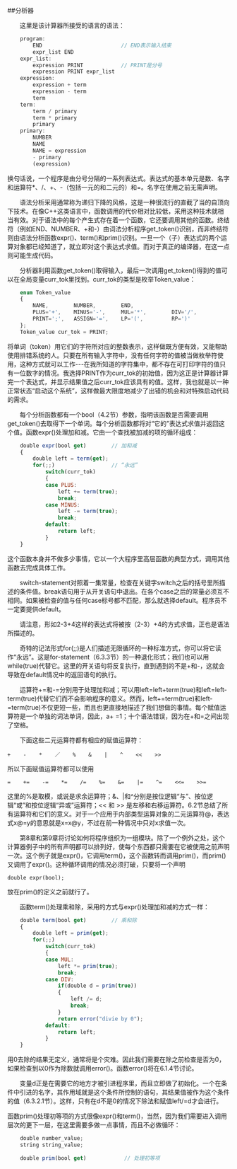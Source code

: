 ##分析器

&emsp;&emsp;这里是该计算器所接受的语言的语法：

```javascript
    program:
        END                         // END表示输入结束
        expr_list END
    expr_list:
        expression PRINT            // PRINT是分号
        expression PRINT expr_list
    expression:
        expression + term
        expression - term
        term
    term:
        term / primary
        term * primary
        primary
    primary:
        NUMBER
        NAME
        NAME = expression
        - primary
        (expression)
```

换句话说，一个程序是由分号分隔的一系列表达式。表达式的基本单元是数、名字和运算符*、/、+、-（包括一元的和二元的）和=。名字在使用之前无需声明。

&emsp;&emsp;语法分析采用通常称为递归下降的风格，这是一种很流行的直截了当的自顶向下技术。在像C++这类语言中，函数调用的代价相对比较低，采用这种技术就相当有效。对于语法中的每个产生式存在着一个函数，它还要调用其他的函数。终结符（例如END、NUMBER、+和-）由词法分析程序get_token()识别，而非终结符则由语法分析函数expr()、term()和prim()识别。一旦一个（子）表达式的两个运算对象都已经知道了，就立即对这个表达式求值。而对于真正的编译器，在这一点则可能生成代码。

&emsp;&emsp;分析器利用函数get_token()取得输入，最后一次调用get_token()得到的值可以在全局变量curr_tok里找到。curr_tok的类型是枚举Token_value：

```javascript
    enum Token_value
    {
        NAME,        NUMBER,        END,
        PLUS='+',    MINUS='-',     MUL='*',        DIV='/',
        PRINT=';',   ASSIGN='=',    LP='(',         RP=')'
    };
    Token_value cur_tok = PRINT;
```

将单词（token）用它们的字符所对应的整数表示，这样做既方便有效，又能帮助使用排错系统的人。只要在所有输入字符中，没有任何字符的值被当做枚举符使用，这种方式就可以工作---在我所知道的字符集中，都不存在可打印字符的值只有一位数字的情况。我选择PRINT作为curr_tok的初始值，因为这正是计算器计算完一个表达式，并显示结果值之后curr_tok应该具有的值。这样，我也就是以一种正常状态“启动这个系统”，这样做最大限度地减少了出错的机会和对特殊启动代码的需求。

&emsp;&emsp;每个分析函数都有一个bool（4.2节）参数，指明该函数是否需要调用get_token()去取得下一个单词。每个分析函数都将对“它的”表达式求值并返回这个值。函数expr()处理加和减。它由一个查找被加减的项的循环组成：

```javascript
    double expr(bool get)        // 加和减
    {
        double left = term(get);
        for(;;)                  // “永远”
            switch(curr_tok)
            {
            case PLUS:
                left += term(true);
                break;
            case MINUS:
                left -= term(true);
                break;
            default:
                return left;
            }
    }
```

这个函数本身并不做多少事情，它以一个大程序里高层函数的典型方式，调用其他函数去完成具体工作。

&emsp;&emsp;switch-statement对照着一集常量，检查在关键字switch之后的括号里所描述的条件值。break语句用于从开关语句中退出。在各个case之后的常量必须互不相同。如果被检查的值与任何case标号都不匹配，那么就选择default。程序员不一定要提供default。

&emsp;&emsp;请注意，形如2-3+4这样的表达式将被按（2-3）+4的方式求值，正也是语法所描述的。

&emsp;&emsp;奇特的记法形式for(;;)是人们描述无限循环的一种标准方式，你可以将它读作“永远”。这是for-statement（6.3.3节）的一种退化形式；我们也可以用while(true)代替它。这里的开关语句将反复执行，直到遇到的不是+和-，这就会导致在default情况中的返回语句的执行。

&emsp;&emsp;运算符+=和-=分别用于处理加和减；可以用left=left+term(true)和left=left-term(true)代替它们而不会影响程序的意义。然而，left+=term(true)和left-=term(true)不仅更短一些，而且也更直接地描述了我们想做的事情。每个赋值运算符是一个单独的词法单词，因此，a+ =1；十个语法错误，因为在+和=之间出现了空格。

&emsp;&emsp;下面这些二元运算符都有相应的赋值运算符：

    +    -    *    ／    %    &    |    ^    <<    >>
    
所以下面赋值运算符都可以使用

    =    +=    -=    *=    /=    %=    &=    |=    ^=    <<=    >>=
    
这里的%是取模，或说是求余运算符；&、|和^分别是按位逻辑“与”、按位逻辑“或”和按位逻辑“异或”运算符；<< 和 >> 是左移和右移运算符。6.2节总结了所有运算符和它们的意义。对于一个应用于内部类型运算对象的二元运算符@，表达式x@=y的意思就是x=x@y，不过在前一种情况中只对x求值一次。

&emsp;&emsp;第8章和第9章将讨论如何将程序组织为一组模块。除了一个例外之处，这个计算器例子中的所有声明都可以排列好，使每个东西都只需要在它被使用之前声明一次。这个例子就是expr()，它调用term()，这个函数转而调用prim()，而prim()又调用了expr()。这种循环调用的情况必须打破，只要将一个声明

    double expr(bool);
    
放在prim()的定义之前就行了。

&emsp;&emsp;函数term()处理乘和除，采用的方式与expr()处理加和减的方式一样：

```javascript
    double term(bool get)        // 乘和除
    {
        double left = prim(get);
        for(;;)
            switch(curr_tok)
            {
            case MUL:
                left *= prim(true);
                break;
            case DIV:
                if(double d = prim(true))
                {
                    left /= d;
                    break;
                }
                return error("divie by 0");
            default:
                return left;
            }
    }
```

用0去除的结果无定义，通常将是个灾难。因此我们需要在除之前检查是否为0，如果检查到以0作为除数就调用error()。函数error()将在6.1.4节讨论。

&emsp;&emsp;变量d正是在需要它的地方才被引进程序里，而且立即做了初始化。一个在条件中引进的名字，其作用域就是这个条件所控制的语句，其结果值被作为这个条件的值（6.3.2.1节）。这样，只有在d不是0的情况下除法和赋值left/=d才会进行。

函数prim()处理初等项的方式很像expr()和term()，当然，因为我们需要进入调用层次的更下一层，在这里需要多做一点事情，而且不必做循环：

```javascript
    double number_value;
    string string_value;
    
    double prim(bool get)            // 处理初等项
    
```











